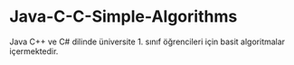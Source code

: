 # Java-C-C-Simple-Algorithms
Java C++ ve C# dilinde üniversite 1. sınıf öğrencileri için basit algoritmalar içermektedir.

